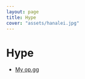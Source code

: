 ```yaml
---
layout: page
title: Hype
cover: "assets/hanalei.jpg"
---
```

# Hype


* [My op.gg](https://na.op.gg/summoner/userName=Ondurguo)


